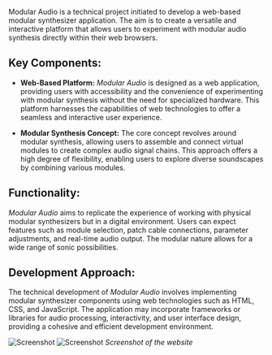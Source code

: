 Modular Audio is a technical project initiated to develop a web-based modular synthesizer application. The aim is to create a versatile and interactive platform that allows users to experiment with modular audio synthesis directly within their web browsers.

## Key Components:

- **Web-Based Platform:**
  *Modular Audio* is designed as a web application, providing users with accessibility and the convenience of experimenting with modular synthesis without the need for specialized hardware. This platform harnesses the capabilities of web technologies to offer a seamless and interactive user experience.

- **Modular Synthesis Concept:**
  The core concept revolves around modular synthesis, allowing users to assemble and connect virtual modules to create complex audio signal chains. This approach offers a high degree of flexibility, enabling users to explore diverse soundscapes by combining various modules.

## Functionality:

*Modular Audio* aims to replicate the experience of working with physical modular synthesizers but in a digital environment. Users can expect features such as module selection, patch cable connections, parameter adjustments, and real-time audio output. The modular nature allows for a wide range of sonic possibilities.

## Development Approach:

The technical development of *Modular Audio* involves implementing modular synthesizer components using web technologies such as HTML, CSS, and JavaScript. The application may incorporate frameworks or libraries for audio processing, interactivity, and user interface design, providing a cohesive and efficient development environment.

![Screenshot](assets/posts/2020-12-15-modular-audio/1.webp "Screenshot")
![Screenshot](assets/posts/2020-12-15-modular-audio/2.webp "Screenshot")
*Screenshot of the website*


